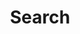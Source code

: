 ---
title: "Search" # in any language you want
layout: "search" # necessary for search
# url: "/archive"
# description: "Description for Search"
summary: "search"
placeholder: "what do you want to find ?"
---